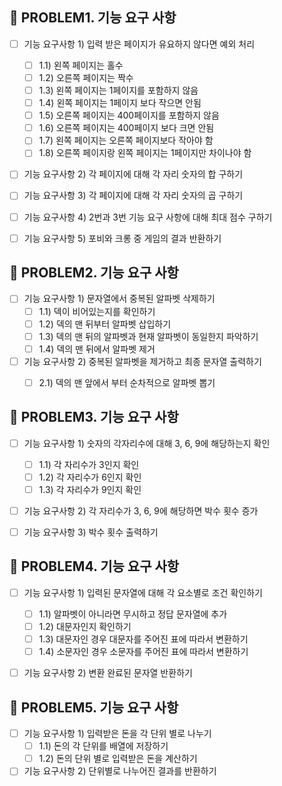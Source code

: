 ## 🚀 PROBLEM1. 기능 요구 사항
- [ ] 기능 요구사항 1) 입력 받은 페이지가 유요하지 않다면 예외 처리
  - [ ] 1.1) 왼쪽 페이지는 홀수
  - [ ] 1.2) 오른쪽 페이지는 짝수
  - [ ] 1.3) 왼쪽 페이지는 1페이지를 포함하지 않음
  - [ ] 1.4) 왼쪽 페이지는 1페이지 보다 작으면 안됨
  - [ ] 1.5) 오른쪽 페이지는 400페이지를 포함하지 않음
  - [ ] 1.6) 오른쪽 페이지는 400페이지 보다 크면 안됨
  - [ ] 1.7) 왼쪽 페이지는 오른쪽 페이지보다 작아야 함
  - [ ] 1.8) 오른쪽 페이지랑 왼쪽 페이지는 1페이지만 차이나야 함
- [ ] 기능 요구사항 2) 각 페이지에 대해 각 자리 숫자의 합 구하기
- [ ] 기능 요구사항 3) 각 페이지에 대해 각 자리 숫자의 곱 구하기
- [ ] 기능 요구사항 4) 2번과 3번 기능 요구 사항에 대해 최대 점수 구하기
- [ ] 기능 요구사항 5) 포비와 크롱 중 게임의 결과 반환하기


## 🚀 PROBLEM2. 기능 요구 사항
- [ ] 기능 요구사항 1) 문자열에서 중복된 알파벳 삭제하기
  - [ ] 1.1) 덱이 비어있는지를 확인하기
  - [ ] 1.2) 덱의 맨 뒤부터 알파벳 삽입하기
  - [ ] 1.3) 덱의 맨 뒤의 알파벳과 현재 알파벳이 동일한지 파악하기
  - [ ] 1.4) 덱의 맨 뒤에서 알파벳 제거
- [ ] 기능 요구사항 2) 중복된 알파벳을 제거하고 최종 문자열 출력하기
  - [ ] 2.1) 덱의 맨 앞에서 부터 순차적으로 알파벳 뽑기


## 🚀 PROBLEM3. 기능 요구 사항
- [ ] 기능 요구사항 1) 숫자의 각자리수에 대해 3, 6, 9에 해당하는지 확인
  - [ ] 1.1) 각 자리수가 3인지 확인
  - [ ] 1.2) 각 자리수가 6인지 확인
  - [ ] 1.3) 각 자리수가 9인지 확인
- [ ] 기능 요구사항 2) 각 자리수가 3, 6, 9에 해당하면 박수 횟수 증가
- [ ] 기능 요구사항 3) 박수 횟수 출력하기


## 🚀 PROBLEM4. 기능 요구 사항
- [ ] 기능 요구사항 1) 입력된 문자열에 대해 각 요소별로 조건 확인하기
  - [ ] 1.1) 알파벳이 아니라면 무시하고 정답 문자열에 추가
  - [ ] 1.2) 대문자인지 확인하기
  - [ ] 1.3) 대문자인 경우 대문자를 주어진 표에 따라서 변환하기
  - [ ] 1.4) 소문자인 경우 소문자를 주어진 표에 따라서 변환하기
- [ ] 기능 요구사항 2) 변환 완료된 문자열 반환하기


## 🚀 PROBLEM5. 기능 요구 사항
- [ ] 기능 요구사항 1) 입력받은 돈을 각 단위 별로 나누기
  - [ ] 1.1) 돈의 각 단위를 배열에 저장하기
  - [ ] 1.2) 돈의 단위 별로 입력받은 돈을 계산하기
- [ ] 기능 요구사항 2) 단위별로 나누어진 결과를 반환하기